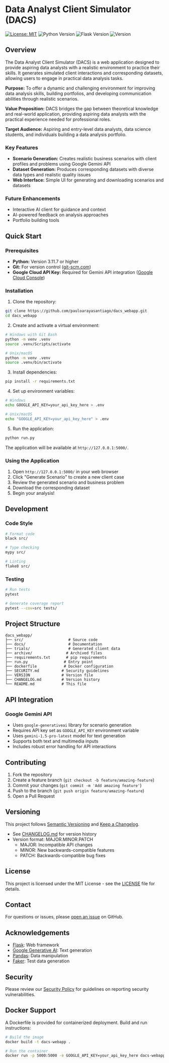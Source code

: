 # Data Analyst Client Simulator (DACS)
[![License: MIT](https://img.shields.io/badge/License-MIT-yellow.svg)](https://opensource.org/licenses/MIT)
![Python Version](https://img.shields.io/badge/Python-3.11.7-blue.svg)
![Flask Version](https://img.shields.io/badge/Flask-3.0.0-blue.svg)
![Version](https://img.shields.io/badge/Version-1.3.1-green.svg)

## Overview
The Data Analyst Client Simulator (DACS) is a web application designed to provide aspiring data analysts with a realistic environment to practice their skills. It generates simulated client interactions and corresponding datasets, allowing users to engage in practical data analysis tasks.

**Purpose:** To offer a dynamic and challenging environment for improving data analysis skills, building portfolios, and developing communication abilities through realistic scenarios.

**Value Proposition:** DACS bridges the gap between theoretical knowledge and real-world application, providing aspiring data analysts with the practical experience needed for professional roles.

**Target Audience:** Aspiring and entry-level data analysts, data science students, and individuals building a data analysis portfolio.

### Key Features
* **Scenario Generation:** Creates realistic business scenarios with client profiles and problems using Google Gemini API
* **Dataset Generation:** Produces corresponding datasets with diverse data types and realistic quality issues
* **Web Interface:** Simple UI for generating and downloading scenarios and datasets

### Future Enhancements
* Interactive AI client for guidance and context
* AI-powered feedback on analysis approaches
* Portfolio building tools

## Quick Start

### Prerequisites
* **Python:** Version 3.11.7 or higher
* **Git:** For version control ([git-scm.com](https://git-scm.com/))
* **Google Cloud API Key:** Required for Gemini API integration ([Google Cloud Console](https://console.cloud.google.com/))

### Installation

1. Clone the repository:
```bash
git clone https://github.com/pauloarayasantiago/dacs_webapp.git
cd dacs_webapp
```

2. Create and activate a virtual environment:
```bash
# Windows with Git Bash
python -m venv .venv
source .venv/Scripts/activate

# Unix/macOS
python -m venv .venv
source .venv/bin/activate
```

3. Install dependencies:
```bash
pip install -r requirements.txt
```

4. Set up environment variables:
```bash
# Windows
echo GOOGLE_API_KEY=your_api_key_here > .env

# Unix/macOS
echo "GOOGLE_API_KEY=your_api_key_here" > .env
```

5. Run the application:
```bash
python run.py
```

The application will be available at `http://127.0.0.1:5000/`.

### Using the Application

1. Open `http://127.0.0.1:5000/` in your web browser
2. Click "Generate Scenario" to create a new client case
3. Review the generated scenario and business problem
4. Download the corresponding dataset
5. Begin your analysis!

## Development

### Code Style
```bash
# Format code
black src/

# Type checking
mypy src/

# Linting
flake8 src/
```

### Testing
```bash
# Run tests
pytest

# Generate coverage report
pytest --cov=src tests/
```

## Project Structure
```
dacs_webapp/
├── src/                    # Source code
├── docs/                   # Documentation
├── trials/                 # Generated client data
├── archive/               # Archived files
├── requirements.txt       # pip requirements
├── run.py                # Entry point
├── dockerfile            # Docker configuration
├── SECURITY.md          # Security guidelines
├── VERSION              # Version file
├── CHANGELOG.md         # Version history
└── README.md            # This file
```

## API Integration

### Google Gemini API
* Uses `google-generativeai` library for scenario generation
* Requires API key set as `GOOGLE_API_KEY` environment variable
* Uses `gemini-1.5-pro-latest` model for text generation
* Supports both text and multimedia inputs
* Includes robust error handling for API interactions

## Contributing
1. Fork the repository
2. Create a feature branch (`git checkout -b feature/amazing-feature`)
3. Commit your changes (`git commit -m 'Add amazing feature'`)
4. Push to the branch (`git push origin feature/amazing-feature`)
5. Open a Pull Request

## Versioning
This project follows [Semantic Versioning](https://semver.org/) and [Keep a Changelog](https://keepachangelog.com/en/1.0.0/).

* See [CHANGELOG.md](CHANGELOG.md) for version history
* Version format: MAJOR.MINOR.PATCH
  * MAJOR: Incompatible API changes
  * MINOR: New backwards-compatible features
  * PATCH: Backwards-compatible bug fixes

## License
This project is licensed under the MIT License - see the [LICENSE](LICENSE) file for details.

## Contact
For questions or issues, please [open an issue](https://github.com/pauloarayasantiago/dacs_webapp/issues) on GitHub.

## Acknowledgements
* [Flask](https://flask.palletsprojects.com/): Web framework
* [Google Generative AI](https://ai.google.dev/): Text generation
* [Pandas](https://pandas.pydata.org/): Data manipulation
* [Faker](https://faker.readthedocs.io/): Test data generation

## Security
Please review our [Security Policy](SECURITY.md) for guidelines on reporting security vulnerabilities.

## Docker Support
A Dockerfile is provided for containerized deployment. Build and run instructions:

```bash
# Build the image
docker build -t dacs-webapp .

# Run the container
docker run -p 5000:5000 -e GOOGLE_API_KEY=your_api_key_here dacs-webapp
```

